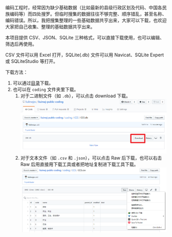 编码工程时，经常因为缺少基础数据（比如最新的县级行政区划及代码、中国各民族编码等）而四处搜罗。但临时搜集的数据往往不够完整、顺序错乱，甚至名称、编码错误。所以，我把搜集整理的一些基础数据共亨出来，大家可以下载，也欢迎大家把自己收集、整理的基础数据共亨出来。

本项目提供 CSV、JSON、SQLite 三种格式，可以直接下载使用，也可以编辑、筛选后再使用。

CSV 文件可以用 Excel 打开，SQLite(.db) 文件可以用 Navicat、SQLite Expert 或 SQLiteStudio 等打开。

下载方法：

1. 可以通过[目录](https://github.com/liulinwjzx/liuinwj-public-coding/blob/master/list.md)下载。
2. 也可以在 `coding` 文件夹里下载。
    1. 对于二进制文件（如 `.db`），可以点击 download 下载。
![](img/download_1.png)
    2. 对于文本文件（如 `.csv` 和 `.json`），可以点击 Raw 后下载，也可以右击 Raw 后用直接用下载工具或者把地址复制进下载工具下载。
![](img/download_2.png)